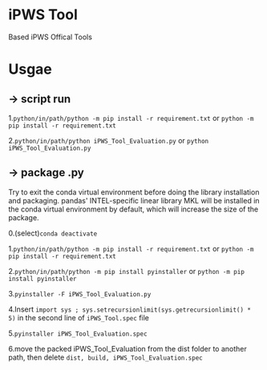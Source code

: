 # iPWS Tool
Based iPWS Offical Tools

# Usgae
## -> script  run
1.```python/in/path/python -m pip install -r requirement.txt```
 or
 ```python -m pip install -r requirement.txt```
 
2.```python/in/path/python iPWS_Tool_Evaluation.py```
 or
 ```python iPWS_Tool_Evaluation.py```

## -> package  .py
Try to exit the conda virtual environment before doing the library installation and packaging. pandas' INTEL-specific linear library MKL will be installed in the conda virtual environment by default, which will increase the size of the package.

0.(select)```conda deactivate```

1.```python/in/path/python -m pip install -r requirement.txt```
or
 ```python -m pip install -r requirement.txt```
 
2.```python/in/path/python -m pip install pyinstaller```
or
 ```python -m pip install pyinstaller```
 
 3.```pyinstaller -F iPWS_Tool_Evaluation.py```
 
 4.Insert ```import sys ; sys.setrecursionlimit(sys.getrecursionlimit() * 5)``` in the second line of ```iPWS_Tool.spec``` file
 
 5.```pyinstaller iPWS_Tool_Evaluation.spec```

 6.move the packed iPWS_Tool_Evaluation from the dist folder to another path, then delete ```dist, build, iPWS_Tool_Evaluation.spec```

